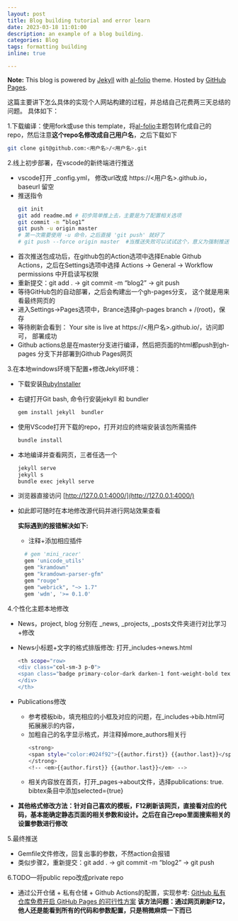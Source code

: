 ```yaml
---
layout: post
title: Blog building tutorial and error learn
date: 2023-03-18 11:01:00
description: an example of a blog building.
categories: Blog
tags: formatting building
inline: true

---
```


**Note:** This blog is powered by [Jekyll](https://jekyllrb.com/) with [al-folio](https://github.com/alshedivat/al-folio/) theme. Hosted by [GitHub Pages](https://pages.github.com/).

这篇主要讲下怎么具体的实现个人网站构建的过程，并总结自己花费两三天总结的问题。
具体如下：

1.下载编译：使用fork或use this template，将[al-folio](https://github.com/alshedivat/al-folio/)主题包转化成自己的repo，然后注意**这个repo名修改成自己用户名**，之后下载如下
```bash
git clone git@github.com:<用户名>/<用户名>.git
```

2.线上初步部署，在vscode的新终端进行推送

* vscode打开 _config.yml， 修改url改成 https://<用户名>.github.io，baseurl 留空
* 推送指令
    ```bash
    git init
    git add readme.md # 初步简单推上去，主要是为了配置相关选项  
    git commit -m “blog1”  
    git push -u origin master  
    # 第一次需要使用 -u 命令，之后直接 'git push' 就好了
    # git push --force origin master  #当推送失败可以试试这个，意义为强制推送
    ```
* 首次推送包成功后，在github包的Action选项中选择Enable Github Actions，之后在Settings选项中选择 Actions -> General -> Workflow permissions 中开启读写权限
* 重新提交：git add . -> git commit -m “blog2” -> git push
* 等待GitHub包的自动部署，之后会构建出一个gh-pages分支， 这个就是用来看最终网页的
* 进入Settings->Pages选项中，Brance选择gh-pages branch + /(root)，保存
* 等待刷新会看到： Your site is live at https://<用户名>.github.io/，访问即可， 部署成功
* Github actions总是在master分支进行编译，然后把页面的html都push到gh-pages 分支下并部署到Github Pages网页

3.在本地windows环境下配置+修改Jekyll环境：
* 下载安装[RubyInstaller](https://rubyinstaller.org/)
* 右键打开Git bash, 命令行安装jekyll 和 bundler
    ```bash
    gem install jekyll  bundler
    ```
* 使用VScode打开下载的repo，打开对应的终端安装该包所需插件
    ```bash
    bundle install
    ```
* 本地编译并查看网页，三者任选一个
    ```bash
    jekyll serve 
    jekyll s
    bundle exec jekyll serve
    ```
* 浏览器直接访问 [http://127.0.0.1:4000/](http://127.0.0.1:4000/)
* 如此即可随时在本地修改源代码并进行网站效果查看

  **实际遇到的报错解决如下:** 
  * 注释+添加相应插件
  ```bash
    # gem 'mini_racer'
    gem 'unicode_utils'
    gem "kramdown"
    gem "kramdown-parser-gfm"
    gem "rouge"
    gem "webrick", "~> 1.7"
    gem 'wdm', '>= 0.1.0'  
  ```

4.个性化主题本地修改
* News，project, blog 分别在 _news, _projects,  _posts文件夹进行对比学习+修改
* News小标题+文字的格式排版修改: 打开_includes->news.html
    ```bash
    <th scope="row>
    <div class="col-sm-3 p-0">
    <span class="badge primary-color-dark darken-1 font-weight-bold text-uppercase align-middle date">{{ item.date | date: "%b %-d, %Y" }}</span>
    </div>
    </th>
    ```

* Publications修改
    * 参考模板bib，填充相应的小框及对应的问题，在_includes->bib.html可拓展展示的内容，
    * 加粗自己的名字显示格式，并注释掉more_authors相关行
        ```bash
        <strong>
        <span style="color:#024f92">{{author.first}} {{author.last}}</span>
        </strong>
        <!-- <em>{{author.first}} {{author.last}}</em> -->
        ```
    * 相关内容放在首页，打开_pages->about文件，选择publications: true. bibtex条目中添加selected={true}
* **其他格式修改方法：针对自己喜欢的模板，F12刷新该网页，直接看对应的代码，基本能确定静态页面的相关参数和设计。之后在自己repo里面搜索相关的设置参数进行修改**

5.最终推送
* Gemfile文件修改，回复出事的参数，不然action会报错
* 类似步骤2，重新提交：git add . -> git commit -m “blog2” -> git push

6.TODO—将public repo改成private repo
* 通过公开仓储 + 私有仓储 + Github Actions的配置，实现参考: [GitHub 私有仓库免费开启 GitHub Pages 的可行性方案](https://zhuanlan.zhihu.com/p/541944539)
**该方法问题：通过网页刷新F12，他人还是能看到所有的代码和参数配置，只是稍微麻烦一下而已**